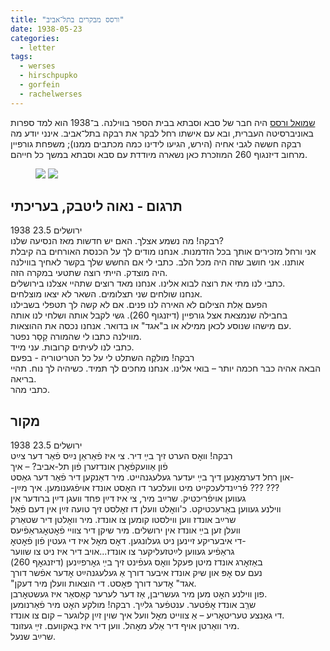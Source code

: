 ```yaml
---
title: "ורסס מבקרים בתל־אביב"
date: 1938-05-23
categories:
  - letter
tags:
  - werses
  - hirschpupko
  - gorfein
  - rachelwerses
---
```


[שמואל ורסס](https://he.wikipedia.org/wiki/%D7%A9%D7%9E%D7%95%D7%90%D7%9C_%D7%95%D7%A8%D7%A1%D7%A1)
היה חבר של סבא וסבתא בבית הספר בווילנה. ב־1938 הוא למד ספרות באוניברסיטה העברית,
ובא עם אישתו רחל לבקר את רבקה בתל־אביב.
אינני יודע מה רבקה חששה לגבי אחיה (הירש, הגיעו לידינו כמה מכתבים ממנו);
משפחת גורפיין מרחוב דיזנגוף 260 המוזכרת כאן נשארה מיודדת עם סבא וסבתא
במשך כל חייהם.

<figure class="half">
    <a href="/pupko-papers/assets/images/1938-05-23-werses-tlv-visit-1.jpg"><img src="/pupko-papers/assets/images/1938-05-23-werses-tlv-visit-1.jpg"></a>
    <a href="/pupko-papers/assets/images/1938-05-23-werses-tlv-visit-2.jpg"><img src="/pupko-papers/assets/images/1938-05-23-werses-tlv-visit-2.jpg"></a>
</figure>

## תרגום - נאוה ליטבק, בעריכתי

ירושלים 23.5 1938  
רבקה! מה נשמע אצלך. האם יש חדשות מאז הנסיעה שלנו?  
אני ורחל מזכירים אותך בכל הזדמנות. אנחנו מודים לך על הכנסת האורחים בה קיבלת  
אותנו. אני חושב שזה היה מכל הלב. כתבי לי אם החשש שלך בקשר לאחיך בווילנה  
היה מוצדק. הייתי רוצה שתטעי במקרה הזה.  
כתבי לנו מתי את רוצה לבוא אלינו. אנחנו מאד רוצים שתהיי אצלנו בירושלים.  
אנחנו שולחים שני תצלומים. השאר לא יצאו מוצלחים.  
הפעם אֵלת הצילום לא האירה לנו פנים. אם לא קשה לך תטפלי בשבילנו  
בחבילה שנמצאת אצל גורפיין (דיזנגוף 260). גשי לקבל אותה ושלחי לנו אותה  
עם מישהו שנוסע לכאן ממילא או ב"אגד" או בדואר. אנחנו נכסה את ההוצאות.  
מווילנה כתבו לי שהמורה קַסַר נפטר.  
כתבי לנו לעיתים קרובות. עני מייד.  
רבקה! מולקֶה השתלט לי על כל הטריטוריה - בפעם  
הבאה אהיה כבר חכמה יותר – בואי אלינו. אנחנו מחכים לך תמיד. כשיהיה לך נוח. תהיי בריאה.  
כתבי מהר.


## מקור

ירושלים 23.5 1938  
רבקה! וואׇס הערט זיך בײַ דיר. צי איז פֿאַראַן נײַס פֿאַר דער צײַט  
פֿון אַוועקפֿאׇרן אונדזערן פֿון תל-אביב? – איך  
און רחל דערמאׇנען דיך בײַ יעדער געלעגנהייט. מיר דאַנקען דיר פֿאַר דער גאַסט-  
-פֿרײַנדלעכקייט מיט וועלכער דו האׇסט אונדז אויפֿגענומען. איך מײַן ??? ???  
געווען אויפֿריכטיק. שרײַב מיר, צי איז דײַן פחד וועגן דײַן ברודער אין  
ווילנע געווען באַרעכטיקט. כ'וואׇלט וועלן דו זאׇלסט זיך טועה זײַן אין דעם פֿאַל  
שרײַב אונדז ווען ווילסטו קומען צו אונדז. מיר וואׇלטן דיר שטאַרק  
וועלן זען בײַ אונדז אין ירושלים. מיר שיקן דיר צוויי פֿאׇטאׇגראַפֿיעס  
די איבעריקע זיינען ניט געלונגען. דאׇס מאׇל איז די געטין פֿון פֿאׇטאׇ-  
גראַפֿיע געווען לײַטזעליקער צו אונדז...אויב דיר איז ניט צו שווער  
באַזאׇרג אונדז מיטן פּעקל וואׇס געפֿינט זיך בײַ גאׇרפײַנען (דיזנגאׇף 260)  
נעם עס אׇפּ און שיק אונדז איבער דורך אַ געלעגנהײַט אׇדער אפֿשר דורך  
"אגד" אׇדער דורך פּאׇסט. די הוצאות וועלן מיר דעקן.  
פון ווילנע האׇט מען מיר געשריבן, אַז דער לערער קאַסאַר איז געשטאׇרבן.  
שרַַב אונדז אׇפֿטער. ענטפֿער גלײַך. רבקה! מולקע האׇט מיר פֿאַרנומען  
די גאַנצע טעריטאׇריע – אַ צווייט מאׇל וועל איך שוין זײַן קלוגער – קום צו אונדז.  
מיר וואַרטן אויף דיר אַלע מאׇהל. ווען דיר איז בַאקוועם. זײַ געזונד.  
שרײַב שנעל.
